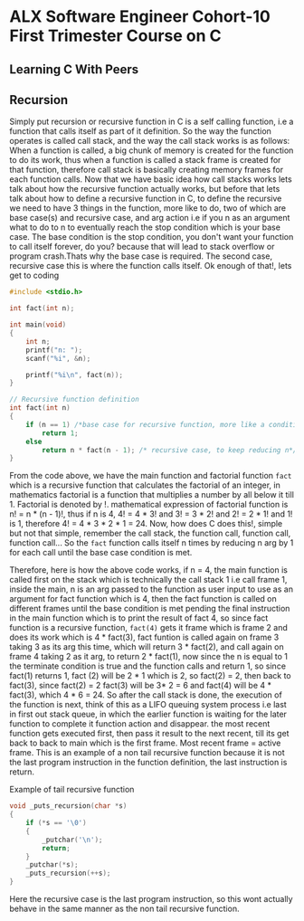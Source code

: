 # ALX Software Engineer Cohort-10 First Trimester Course on C

## Learning C With Peers

## Recursion 
Simply put recursion or recursive function in C is a self calling function, i.e a function that calls itself as part of it definition.
So the way the function operates is called call stack, and the way the call stack works is as follows:
When a function is called, a big chunk of memory is created for the function to do its work, thus when a function is called a stack frame is created for that function, therefore call stack is basically creating memory frames for each function calls. 
Now that we have basic idea how call stacks works lets talk about how the recursive function actually works, but before that lets talk about how to define a recursive function in C, to define the recursive we need to have 3 things in the function, more like to do, two of which are base case(s) and recursive case, and arg action i.e if you n as an argument what to do to n to eventually reach the stop condition which is your base case.
The base condition is the stop condition, you don't want your function to call itself forever, do you? because that will lead to stack overflow or program crash.Thats why the base case is required.
The second case, recursive case this is where the function calls itself. 
Ok enough of that!, lets get to coding

```c
#include <stdio.h>

int fact(int n);

int main(void)
{
    int n;
    printf("n: ");
    scanf("%i", &n);

    printf("%i\n", fact(n));
}

// Recursive function definition 
int fact(int n)
{
    if (n == 1) /*base case for recursive function, more like a condition to stop the infinite loop*/
        return 1;
    else
        return n * fact(n - 1); /* recursive case, to keep reducing n*/
}
```
From the code above, we have the main function and factorial function `fact` which is a recursive function that calculates the factorial of an integer, in mathematics factorial is a function that multiplies a number by all below it till 1. Factorial is denoted by !.
mathematical expression of factorial function is n! = n * (n - 1)!, thus if n is 4, 4! = 4 * 3! and 3! = 3 * 2! and 2! = 2 * 1! and 1! is 1, therefore 4! = 4 * 3 * 2 * 1 = 24.
Now, how does C does this!, simple but not that simple, remember the call stack, the function call, function call, function call... So the `fact` function calls itself n times by reducing n arg by 1 for each call until the base case condition is met.

Therefore, here is how the above code works, if n = 4, the main function is called first on the stack which is technically the call stack 1 i.e call frame 1, inside the main, n is an arg passed to the function as user input to use as an argument for fact function which is 4, then the fact function is called on different frames until the base condition is met pending the final instruction in the main function which is to print the result of fact 4, so since fact function is a recursive function, `fact(4)` gets it frame which is frame 2 and does its work which is 4 * fact(3), fact funtion is called again on frame 3 taking 3 as its arg this time, which will return 3 * fact(2), and call again on frame 4 taking 2 as it arg, to return 2 * fact(1), now since the n is equal to 1 the terminate condition is true and the function calls and return 1, so since fact(1) returns 1, fact (2)  will be 2 * 1 which is 2, so fact(2) = 2, then back to fact(3), since fact(2) = 2 fact(3) will be 3* 2 = 6 and fact(4) will be 4 * fact(3), which 4 * 6 = 24.
So after the call stack is done, the execution of the function is next, think of this as a LIFO queuing system process i.e last in first out stack queue, in which the earlier function is waiting for the later function to complete it function action and disappear. the most recent function gets executed first, then pass it result to the next recent, till its get back to back to main which is the first frame. 
Most recent frame = active frame.
This is an example of a non tail recursive function because it is not the last program instruction in the function definition, the last instruction is return. 


Example of tail recursive function

```c
void _puts_recursion(char *s)
{
	if (*s == '\0')
	{
		_putchar('\n');
		return;
	}
	_putchar(*s);
	_puts_recursion(++s);
}
```
Here the recursive case is the last program instruction, so this wont actually behave in the same manner as the non tail recursive function.

